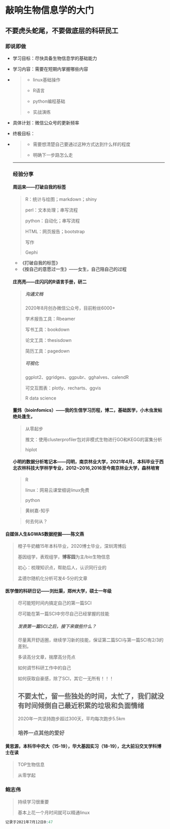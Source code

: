 # 敲响生物信息学的大门

## 不要虎头蛇尾，不要做底层的科研民工

### 即说即做

- 学习目标：尽快具备生物信息学的基础能力

- 学习内容：需要在短期内掌握哪些内容

- > * linux基础操作
  >
  > * R语言
  >
  > * python编程基础
  >
  > * 实战演练

- 具体计划：微信公众号的更新频率

- 终极目标：

- > * 需要想清楚自己要通过这种方式达到什么样的程度
  >
  > * 明确下一步路怎么走       

  -------

  ### 经验分享

  #### 周运来——打破自我的标签

  > R：统计与绘图；markdown；shiny
  >
  > perl：文本处理；串写流程
  >
  > python：自动化；串写流程
  >
  > HTML：网页报告；bootstrap
  >
  > 写作
  >
  > Gephi 

  - 《打破自我的标签》
  - 《按自己的意愿过一生》——女生，自己陪自己的过程

  #### 庄亮亮——庄闪闪的R语言手册，研二

  > ##### 沟通文档
  >
  > 2020年8月创办微信公众号，目前粉丝6000+
  >
  > 学术报告工具：Rbeamer
  >
  > 写书工具：bookdown
  >
  > 论文工具：thesisdown
  >
  > 简历工具：pagedown
  >
  > ##### 可视化
  >
  > ggplot2、ggridges、ggpubr、gghalves、calendR
  >
  > 可交互图表：plotly、recharts、ggvis
  >
  > R data science

  #### 董炜（bioinfomics）——我的生信学习历程，博二，基础医学，小木虫发帖绝处逢生，

  > 从零起步
  >
  > 推文：使用clusterprofiler包对非模式生物进行GO和KEGG的富集分析
  >
  > hiplot

  #### 小明的数据分析笔记本——闫明，南京林业大学，2021年4月，本科毕业于西北农林科技大学林学专业，2012~2016,2016至今南京林业大学，森林培育

  > R
  >
  > linux：网易云课堂细说linux免费
  >
  > python

  >黄树嘉-知乎

  > 何去何从？

#### 自媒体人生&GWAS数据挖掘——陈文燕

> 橙子牛奶糖15年本科毕业，2020博士毕业，深圳湾博后
>
> 基因组学，表观组学，**博客园**为主/bio生物信息
>
> 初心：梳理知识点，帮助后人，认识同行业的
>
> 孟德尔随机化分析可发4-5分的文章

#### 医学僧的科研日记——刘灶渠，郑州大学，硕士一年级

> 尽可能短时间内搞定自己的第一篇SCI
>
> 尽可能在第一篇SCI中穷尽自己已经掌握的技能
>
> ##### 发表第一篇SCI之后，接下来做些什么？
>
> 尽量离开舒适圈，继续学习新的技能，保证第二篇SCI与第一篇SCI有2/3的差别。
>
> 多读高分文章，揣摩高分亮点
>
> 如何调节科研工作中的自己
>
> 如何获取自豪感，除了SCI，其它一无所有！！！
>
> ##  不要太忙，留一些独处的时间，太忙了，我们就没有时间倾倒自己最近积累的垃圾和负面情绪
>
> 2020年一共坚持跑步超过300天，平均每次跑步5.5km
>
> ### 培养一点其他的爱好

#### 黄思源，本科华中农大（15-19），华大基因实习（18-19），北大前沿交叉学科博士在读

> TOP生物信息
>
> 从零学起

### 鲍志伟

> 持续学习很重要
>
> 基本上花一个月时间就可以精通linux

```R
记录于2021年7月12日0:47
```

